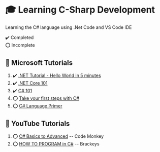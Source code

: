 # :mortar_board: Learning C-Sharp Development

Learning the C# language using .Net Code and VS Code IDE

:heavy_check_mark: Completed  
:o: Incomplete

## :beginner: Microsoft Tutorials

1. :heavy_check_mark: [.NET Tutorial - Hello World in 5 minutes](microsoft-tutorials/hello-world)
2. :heavy_check_mark: [.NET Core 101](microsoft-tutorials/net-core-101)
3. :heavy_check_mark: [C# 101](microsoft-tutorials/csharp-101)
4. :o: [Take your first steps with C#](learn-paths-csharp-first-steps/)
5. :o: [C# Language Primer](microsoft-tutorials/csharp-language-premier)

## :beginner: YouTube Tutorials

1. :o: [C# Basics to Advanced](introduction-to-csharp) -- Code Monkey
2. :o: [HOW TO PROGRAM in C#](how-to-program-in-csharp) -- Brackeys
